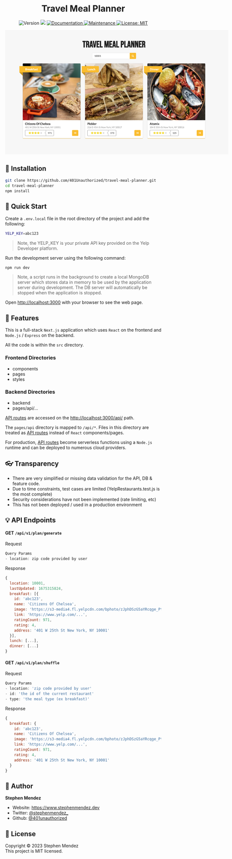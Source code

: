 <div align="center">
  <h1>Travel Meal Planner</h1>  
</div>

<p align="center">
  <img alt="Version" src="https://img.shields.io/badge/version-0.1.0-blue.svg?cacheSeconds=2592000" />
  <img src="https://img.shields.io/badge/node-%3E%3D18.13.0-blue.svg" />
  <a href="https://github.com/401unauthorized/travel-meal-planners#readme" target="_blank">
    <img alt="Documentation" src="https://img.shields.io/badge/documentation-yes-brightgreen.svg" />
  </a>
  <a href="https://github.com/401unauthorized/travel-meal-planner/graphs/commit-activity" target="_blank">
    <img alt="Maintenance" src="https://img.shields.io/badge/Maintained%3F-no-red.svg" />
  </a>
  <a href="https://github.com/401unauthorized/travel-meal-planner/blob/master/LICENSE.md" target="_blank">
    <img alt="License: MIT" src="https://img.shields.io/github/license/401unauthorized/travel-meal-planner" />
  </a>
</p>

<div align="center">
  <img style="max-width: 75vw;" alt="Travel Meal Planner" src="app.png" />
</div>

## 💾 Installation

```bash
git clone https://github.com/401Unauthorized/travel-meal-planner.git
cd travel-meal-planner
npm install
```


## 🔌 Quick Start

Create a `.env.local` file in the root directory of the project and add the following:

```BASH
YELP_KEY=abc123
```
> Note, the YELP_KEY is your private API key provided on the Yelp Developer platform.

Run the development server using the following command:

```bash
npm run dev
```

> Note, a script runs in the background to create a local MongoDB server which stores data in memory to be used by the application server during development. The DB server will automatically be stopped when the application is stopped.

Open [http://localhost:3000](http://localhost:3000) with your browser to see the web page.

## 🔮 Features

This is a full-stack `Next.js` application which uses `React` on the frontend and `Node.js` / `Express` on the backend.

All the code is within the `src` directory.

### Frontend Directories
- components
- pages
- styles

### Backend Directories
- backend
- pages/api/...

[API routes](https://nextjs.org/docs/api-routes/introduction) are accessed on the [http://localhost:3000/api/](http://localhost:3000/api/) path.

The `pages/api` directory is mapped to `/api/*`. Files in this directory are treated as [API routes](https://nextjs.org/docs/api-routes/introduction) instead of `React` components/pages.

For production, [API routes](https://nextjs.org/docs/api-routes/introduction) become serverless functions using a `Node.js` runtime and can be deployed to numerous cloud providers.


## 👓 Transparency
- There are very simplified or missing data validation for the API, DB & feature code.
- Due to time constraints, test cases are limited (YelpRestaurants.test.js is the most complete)
- Security considerations have not been implemented (rate limiting, etc)
- This has not been deployed / used in a production environment

## 💡 API Endpoints

#### GET `/api/v1/plan/generate`

Request
```javascript
Query Params
- location: zip code provided by user
```

Response
```javascript
{
  location: 10001,
  lastUpdated: 1675315824,
  breakfast: [{
    id: 'abc123',
    name: 'Citizens Of Chelsea',
    image: 'https://s3-media4.fl.yelpcdn.com/bphoto/zJphDSzG5aYRcqge_PtqJQ/o.jpg',
    link: 'https://www.yelp.com/...',
    ratingCount: 971,
    rating: 4,
    address: '401 W 25th St New York, NY 10001'
  }],
  lunch: [...],
  dinner: [...]
}
```

#### GET `/api/v1/plan/shuffle`

Request
```javascript
Query Params
- location: 'zip code provided by user'
- id: 'the id of the current restaurant'
- type: 'the meal type (ex breakfast)'
```

Response
```javascript
{
  breakfast: {
    id: 'abc123',
    name: 'Citizens Of Chelsea',
    image: 'https://s3-media4.fl.yelpcdn.com/bphoto/zJphDSzG5aYRcqge_PtqJQ/o.jpg',
    link: 'https://www.yelp.com/...',
    ratingCount: 971,
    rating: 4,
    address: '401 W 25th St New York, NY 10001'
  }
}
```

## 👤 Author

 **Stephen Mendez**

- Website: https://www.stephenmendez.dev
- Twitter: [@stephenmendez\_](https://twitter.com/stephenmendez_)
- Github: [@401unauthorized](https://github.com/401unauthorized)

## 📝 License

Copyright © 2023 Stephen Mendez<br />
This project is MIT licensed.
